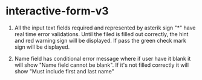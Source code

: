 # interactive-form-v3
 1) All the input text fields required and represented by asterik sign "*" have real time error validations. Until the filed is filled out correctly, the hint and red warning sign will be displayed. If pass the green check mark sign will be displayed. 
 
 2) Name field has conditional error message where if user have it blank it will show "Name field cannot be blank". If it's not filled correctly it will show "Must include first and last name"

